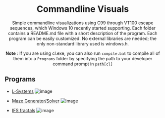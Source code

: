 <h1 align="center">Commandline Visuals</h1>

<p align="center">Simple commandline visualizations using C99 through VT100 escape sequences, which Windows 10 recently started supporting. Each folder contains a README.md file with a short description of the program. Each program can be easily customized. No external libraries are needed; the only non-standard library used is windows.h. </p>

<p align="center"><b>Note</b> : If you are using cl.exe, you can also run <code>compile.bat</code> to compile all of them into a <code>Programs</code> folder by specifying the path to your developer command prompt in <code>path[cl]</code></p>

## Programs

* [L-Systems](L-Systems)
![image](https://i.imgur.com/oBEAuEm.png)

* [Maze Generator/Solver](Maze)
![image](https://i.imgur.com/pwzRTHX.png)

* [IFS fractals](IFS)
![image](https://i.imgur.com/hhkWwgw.png)
